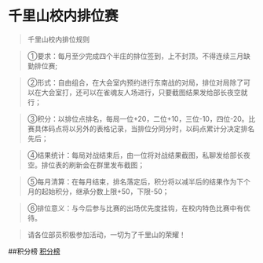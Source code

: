 # 千里山校内排位赛

>千里山校内排位规则

>①要求：每月至少完成四个半庄的排位签到，上不封顶。不得连续三月缺勤排位赛;

>②形式：自由组合，在大会室内预约进行东南战的对局，排位对局除了可以在大会室打，还可以在雀魂友人场进行，只要截图结果发给部长夜空就行；

>③积分：以排位点排名，每局一位+20，二位+10，三位-10，四位-20。比赛具体码点将以另外的表格记录，当排位分同分时，以码点累计分决定排名先后；

>④结果统计：每局对战结束后，由一位将对战结果截图，私聊发给部长夜空。排位表的刷新会在群里发布截图；

>⑤每月清算：在每月结束，排名落定后，积分将以减半后的结果作为下个月的起始积分，继承分数上限+50，下限-50；

>⑥排位意义：与今后参与比赛的出场优先度挂钩，在校内特色比赛中有优待。

>请各位部员积极参加活动，一切为了千里山的荣耀！


##积分榜
[积分榜](pt.md)
